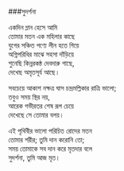###সুদর্শনা

একদিন ম্লান হেসে আমি  
তোমার মতন এক মহিলার কাছে  
যুগের সঞ্চিত পণ্যে লীন হতে গিয়ে  
অগ্নিপরিধির মাঝে সহসা দাঁড়িয়ে  
শুনেছি কিন্নরকন্ঠ দেবদারু গাছে,  
দেখেছ অমৃতসূর্য আছে।  
 
সবচেয়ে আকাশ নক্ষত্র ঘাস চন্দ্রমল্লিকার রাত্রি ভালো;  
তবুও সময় স্থির নয়,  
আরেক গভীরতর শেষ রূপ চেয়ে  
দেখেছে সে তোমার বলয়।  
 
এই পৃথিবীর ভালো পরিচিত রোদের মতন  
তোমার শরীর; তুমি দান করোনি তো;  
সময় তোমাকে সব দান করে মৃতদার বলে  
সুদর্শনা, তুমি আজ মৃত।  